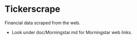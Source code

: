 # Tickerscrape
Financial data scraped from the web. 
- Look under doc/Morningstar.md for Morningstar web links.
